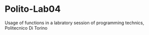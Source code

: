 # Polito-Lab04
Usage of functions in a labratory session of programming technics, Politecnico Di Torino
